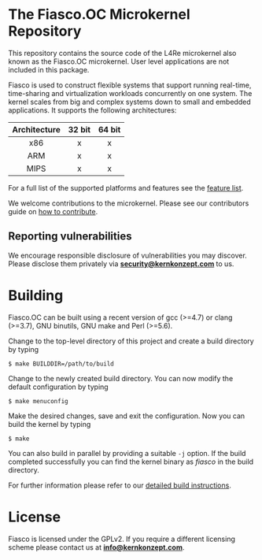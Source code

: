 # The Fiasco.OC Microkernel Repository

This repository contains the source code of the L4Re microkernel also known as
the Fiasco.OC microkernel. User level applications are not included in this
package.

Fiasco is used to construct flexible systems that support running real-time,
time-sharing and virtualization workloads concurrently on one system. The
kernel scales from big and complex systems down to small and embedded
applications. It supports the following architectures:

| Architecture | 32 bit | 64 bit |
|:------------:|:------:|:------:|
|      x86     |    x   |   x    |
|      ARM     |    x   |   x    |
|      MIPS    |    x   |   x    |

For a full list of the supported platforms and features see the [feature
list][1].

We welcome contributions to the microkernel. Please see our contributors guide
on [how to contribute][2].

[1]: https://l4re.org/fiasco/features.html
[2]: https://kernkonzept.com/L4Re/contributing/fiasco

## Reporting vulnerabilities

We encourage responsible disclosure of vulnerabilities you may discover. Please
disclose them privately via **security@kernkonzept.com** to us.

# Building

Fiasco.OC can be built using a recent version of gcc (>=4.7) or clang (>=3.7),
GNU binutils, GNU make and Perl (>=5.6).

Change to the top-level directory of this project and create a build directory
by typing
```
$ make BUILDDIR=/path/to/build
```

Change to the newly created build directory. You can now modify the default
configuration by typing
```
$ make menuconfig
```

Make the desired changes, save and exit the configuration. Now you can build
the kernel by typing
```
$ make
```

You can also build in parallel by providing a suitable ```-j``` option. If the
build completed successfully you can find the kernel binary as *fiasco* in
the build directory.

For further information please refer to our [detailed build
instructions](https://l4re.org/fiasco/build.html).

# License

Fiasco is licensed under the GPLv2. If you require a different licensing scheme
please contact us at **info@kernkonzept.com**.
